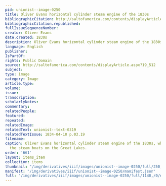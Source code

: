 ```yaml
---
pid: unionist--image-0250
title: Oliver Evans horizontal cylinder steam engine of the 1830s
bibliographicCitation: http://saltofamerica.com/contents/displayArticle.aspx?19_512
bibliographicCitation.republished: 
fullIssueSequenceNumber: 
creator: Oliver Evans
date.created: 1830s
description: Oliver Evans horizontal cylinder steam engine of the 1830s
language: English
publisher: 
IsPartOf: 
rights: Public Domain
source: http://saltofamerica.com/contents/displayArticle.aspx?19_512
subject: 
type: image
category: Image
article.type: 
volume: 
issue: 
transcription: 
scholarlyNotes: 
commentary: 
relatedPeople: 
featured: 
repeated: 
relatedImage: 
relatedText: unionist--text-0319
relatedTextIssue: 1834-04-10 p.03.19
filename: 
caption: Oliver Evans horizontal cylinder steam engine of the 1830s, which powered
  the steam boats on the Great Lakes.
order: '661'
layout: items_item
collection: items
thumbnail: "/img/derivatives/iiif/images/unionist--image-0250/full/250,/0/default.jpg"
manifest: "/img/derivatives/iiif/unionist--image-0250/manifest.json"
full: "/img/derivatives/iiif/images/unionist--image-0250/full/1140,/0/default.jpg"
---
```

